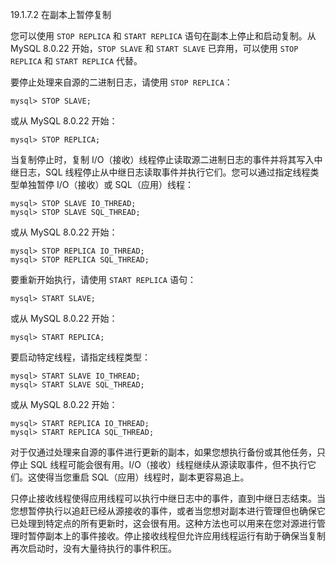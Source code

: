 19.1.7.2 在副本上暂停复制

您可以使用 `STOP REPLICA` 和 `START REPLICA` 语句在副本上停止和启动复制。从 MySQL 8.0.22 开始，`STOP SLAVE` 和 `START SLAVE` 已弃用，可以使用 `STOP REPLICA` 和 `START REPLICA` 代替。

要停止处理来自源的二进制日志，请使用 `STOP REPLICA`：

```mysql
mysql> STOP SLAVE;
```
或从 MySQL 8.0.22 开始：
```mysql
mysql> STOP REPLICA;
```
当复制停止时，复制 I/O（接收）线程停止读取源二进制日志的事件并将其写入中继日志，SQL 线程停止从中继日志读取事件并执行它们。您可以通过指定线程类型单独暂停 I/O（接收）或 SQL（应用）线程：

```mysql
mysql> STOP SLAVE IO_THREAD;
mysql> STOP SLAVE SQL_THREAD;
```
或从 MySQL 8.0.22 开始：
```mysql
mysql> STOP REPLICA IO_THREAD;
mysql> STOP REPLICA SQL_THREAD;
```
要重新开始执行，请使用 `START REPLICA` 语句：

```mysql
mysql> START SLAVE;
```
或从 MySQL 8.0.22 开始：
```mysql
mysql> START REPLICA;
```
要启动特定线程，请指定线程类型：

```mysql
mysql> START SLAVE IO_THREAD;
mysql> START SLAVE SQL_THREAD;
```
或从 MySQL 8.0.22 开始：
```mysql
mysql> START REPLICA IO_THREAD;
mysql> START REPLICA SQL_THREAD;
```
对于仅通过处理来自源的事件进行更新的副本，如果您想执行备份或其他任务，只停止 SQL 线程可能会很有用。I/O（接收）线程继续从源读取事件，但不执行它们。这使得当您重启 SQL（应用）线程时，副本更容易追上。

只停止接收线程使得应用线程可以执行中继日志中的事件，直到中继日志结束。当您想暂停执行以追赶已经从源接收的事件，或者当您想对副本进行管理但也确保它已处理到特定点的所有更新时，这会很有用。这种方法也可以用来在您对源进行管理时暂停副本上的事件接收。停止接收线程但允许应用线程运行有助于确保当复制再次启动时，没有大量待执行的事件积压。